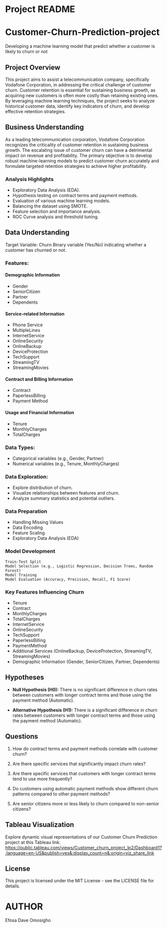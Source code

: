 # **Project README**
# **Customer-Churn-Prediction-project**
Developing a machine learning model that predict whether a customer is likely to churn or not

## **Project Overview**
This project aims to assist a telecommunication company, specifically Vodafone Corporation, in addressing the critical challenge of customer churn. Customer retention is essential for sustaining business growth, as acquiring new customers is often more costly than retaining existing ones. By leveraging machine learning techniques, the project seeks to analyze historical customer data, identify key indicators of churn, and develop effective retention strategies.

## **Business Understanding**
As a leading telecommunication corporation, Vodafone Corporation recognizes the criticality of customer retention in sustaining business growth. The escalating issue of customer churn can have a detrimental impact on revenue and profitability. The primary objective is to develop robust machine-learning models to predict customer churn accurately and formulate targeted retention strategies to achieve higher profitability.

### Analysis Highlights
* Exploratory Data Analysis (EDA).
* Hypothesis testing on contract terms and payment methods.
* Evaluation of various machine learning models.
* Balancing the dataset using SMOTE.
* Feature selection and importance analysis.
* ROC Curve analysis and threshold tuning.


## **Data Understanding**
Target Variable: Churn
Binary variable (Yes/No) indicating whether a customer has churned or not.

### **Features:**
#### **Demographic Information**
* Gender
* SeniorCitizen
* Partner
* Dependents

#### **Service-related Information**
* Phone Service
* MultipleLines
* InternetService
* OnlineSecurity
* OnlineBackup
* DeviceProtection
* TechSupport
* StreamingTV
* StreamingMovies

#### **Contract and Billing Information**
* Contract
* PaperlessBilling
* Payment Method

#### **Usage and Financial Information**
* Tenure
* MonthlyCharges
* TotalCharges

### **Data Types:**
* Categorical variables (e.g., Gender, Partner)
* Numerical variables (e.g., Tenure, MonthlyCharges)

### **Data Exploration:**
* Explore distribution of churn.
* Visualize relationships between features and churn.
* Analyze summary statistics and potential outliers.

### **Data Preparation**
* Handling Missing Values
* Data Encoding
* Feature Scaling
* Exploratory Data Analysis (EDA)

### Model Development
    Train-Test Split
    Model Selection (e.g., Logistic Regression, Decision Trees, Random Forest)
    Model Training
    Model Evaluation (Accuracy, Precision, Recall, F1 Score)

### Key Features Influencing Churn
* Tenure
* Contract
* MonthlyCharges
* TotalCharges
* InternetService
* OnlineSecurity
* TechSupport
* PaperlessBilling
* PaymentMethod
* Additional Services (OnlineBackup, DeviceProtection, StreamingTV, StreamingMovies)
* Demographic Information (Gender, SeniorCitizen, Partner, Dependents)

## **Hypotheses**
* **Null Hypothesis (H0):** There is no significant difference in churn rates between customers with longer contract terms and those using the payment method (Automatic).

* **Alternative Hypothesis (H1):** There is a significant difference in churn rates between customers with longer contract terms and those using the payment method (Automatic).

## **Questions**
1. How do contract terms and payment methods correlate with customer churn?

2. Are there specific services that significantly impact churn rates?

3. Are there specific services that customers with longer contract terms tend to use more frequently?

4. Do customers using automatic payment methods show different churn patterns compared to other payment methods?

5. Are senior citizens more or less likely to churn compared to non-senior citizens?

## Tableau Visualization
Explore dynamic visual representations of our Customer Churn Prediction project at this Tableau link. https://public.tableau.com/views/Customer_churn_project_lp2/Dashboard1?:language=en-US&publish=yes&:display_count=n&:origin=viz_share_link

## License
This project is licensed under the MIT License - see the LICENSE file for details.

# AUTHOR
Efosa Dave Omosigho